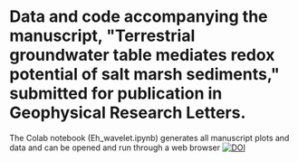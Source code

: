 # Data and code accompanying the manuscript, "Terrestrial groundwater table mediates redox potential of salt marsh sediments," submitted for publication in Geophysical Research Letters.

The Colab notebook (Eh_wavelet.ipynb) generates all manuscript plots and data and can be opened and run through a web browser
[![DOI](https://zenodo.org/badge/776043500.svg)](https://zenodo.org/doi/10.5281/zenodo.10855139)
